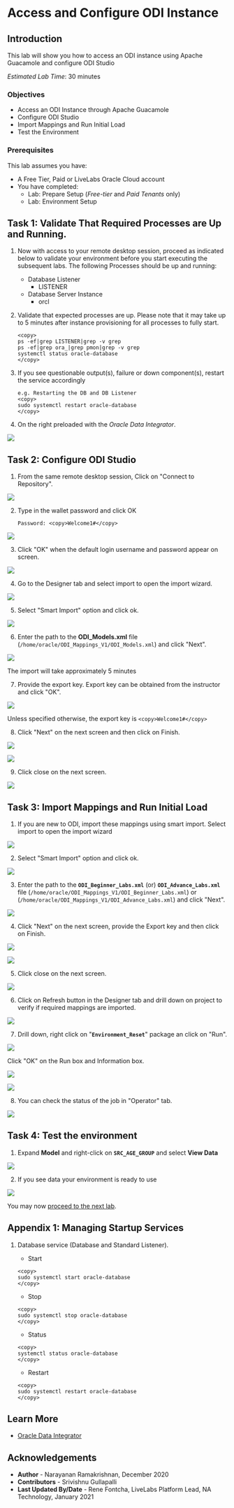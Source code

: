 # Access and Configure ODI Instance

## Introduction
This lab will show you how to access an ODI instance using Apache Guacamole and configure ODI Studio

*Estimated Lab Time*: 30 minutes

### Objectives
* Access an ODI Instance through Apache Guacamole
* Configure ODI Studio
* Import Mappings and Run Initial Load
* Test the Environment

### Prerequisites
This lab assumes you have:
- A Free Tier, Paid or LiveLabs Oracle Cloud account
- You have completed:
    - Lab: Prepare Setup (*Free-tier* and *Paid Tenants* only)
    - Lab: Environment Setup

## Task 1: Validate That Required Processes are Up and Running.
1. Now with access to your remote desktop session, proceed as indicated below to validate your environment before you start executing the subsequent labs. The following Processes should be up and running:

    - Database Listener
        - LISTENER
    - Database Server Instance
        - orcl

2. Validate that expected processes are up. Please note that it may take up to 5 minutes after instance provisioning for all processes to fully start.

    ```
    <copy>
    ps -ef|grep LISTENER|grep -v grep
    ps -ef|grep ora_|grep pmon|grep -v grep
    systemctl status oracle-database
    </copy>
    ```

3. If you see questionable output(s), failure or down component(s), restart the service accordingly

    ```
    e.g. Restarting the DB and DB Listener
    <copy>
    sudo systemctl restart oracle-database
    </copy>
    ```
4. On the right preloaded with the *Oracle Data Integrator*.

  ![](./images/odi-novnc-landing.png " ")  

## Task 2: Configure ODI Studio  

1. From the same remote desktop session, Click on "Connect to Repository".

  ![](./images/odi_studio_2a.png " ")

2. Type in the wallet password and click OK

    ```
    Password: <copy>Welcome1#</copy>
    ```

  ![](./images/odi_studio_2b.png " ")  

3. Click "OK" when the default login username and password appear on screen.

  ![](./images/odi_studio_3.png " ")

4. Go to the Designer tab and select import to open the import wizard.

  ![](./images/odi_studio_4.png " ")

5. Select "Smart Import" option and click ok.

  ![](./images/odi_studio_5a.png " ")

6.  Enter the path to the **ODI_Models.xml** file (`/home/oracle/ODI_Mappings_V1/ODI_Models.xml`) and click "Next".

  ![](./images/odi_studio_5b.png " ")  

  The import will take approximately 5 minutes

7. Provide the export key. Export key can be obtained from the instructor and click "OK".

  ![](./images/odi_studio_5c.png " ")   

  Unless specified otherwise, the export key is
    ```
    <copy>Welcome1#</copy>
    ```

8. Click "Next" on the next screen and then click on Finish.

  ![](./images/odi_studio_5d.png " ")

  ![](./images/odi_studio_5e.png " ")

9. Click close on the next screen.

  ![](./images/odi_studio_5f.png " ")

## Task 3: Import Mappings and Run Initial Load

1. If you are new to ODI, import these mappings using smart import. Select import to open the import wizard

  ![](./images/odi_studio_4.png " ")  

2. Select "Smart Import" option and click ok.

  ![](./images/odi_studio_5a.png " ")

3.  Enter the path to the **`ODI_Beginner_Labs.xml`** (or) **`ODI_Advance_Labs.xml`** file (`/home/oracle/ODI_Mappings_V1/ODI_Beginner_Labs.xml`) or (`/home/oracle/ODI_Mappings_V1/ODI_Advance_Labs.xml`) and click "Next".

  ![](./images/odi_mapping_1.png " ")  

4. Click "Next" on the next screen, provide the Export key and then click on Finish.

  ![](./images/odi_mapping_2.png " ")  

  ![](./images/odi_mapping_3.png " ")  

5. Click close on the next screen.

  ![](./images/odi_mapping_4.png " ")

6. Click on Refresh button in the Designer tab and drill down on project to verify if required mappings are imported.

  ![](./images/odi_mapping_6.png " ")

7. Drill down, right click on "**`Environment_Reset`**" package an click on "Run".

  ![](./images/odi_env_reset_1a.png " ")   

   Click "OK" on the Run box and Information box.

  ![](./images/odi_env_reset_1b.png " ")   

  ![](./images/odi_env_reset_1c.png " ")   

8. You can check the status of the job in "Operator" tab.

  ![](./images/odi_env_reset_1d.png " ")  


## Task 4: Test the environment

1. Expand **Model** and right-click on **`SRC_AGE_GROUP`** and select **View Data**

  ![](./images/odi_models_1.png " ")   

2. If you see data your environment is ready to use

  ![](./images/odi_models_2.png " ")      

You may now [proceed to the next lab](#next).

## Appendix 1: Managing Startup Services

1. Database service (Database and Standard Listener).

    - Start

    ```
    <copy>
    sudo systemctl start oracle-database
    </copy>
    ```
    - Stop

    ```
    <copy>
    sudo systemctl stop oracle-database
    </copy>
    ```

    - Status

    ```
    <copy>
    systemctl status oracle-database
    </copy>
    ```

    - Restart

    ```
    <copy>
    sudo systemctl restart oracle-database
    </copy>
    ```

## Learn More
- [Oracle Data Integrator](https://docs.oracle.com/en/middleware/fusion-middleware/data-integrator/index.html)

## Acknowledgements

- **Author** - Narayanan Ramakrishnan, December 2020
- **Contributors** - Srivishnu Gullapalli
- **Last Updated By/Date** - Rene Fontcha, LiveLabs Platform Lead, NA Technology, January 2021
